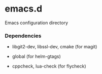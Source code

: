 # emacs.d
Emacs configuration directory

### Dependencies

* libgit2-dev, libssl-dev, cmake (for magit)

* global (for helm-gtags)

* cppcheck, lua-check (for flycheck)
